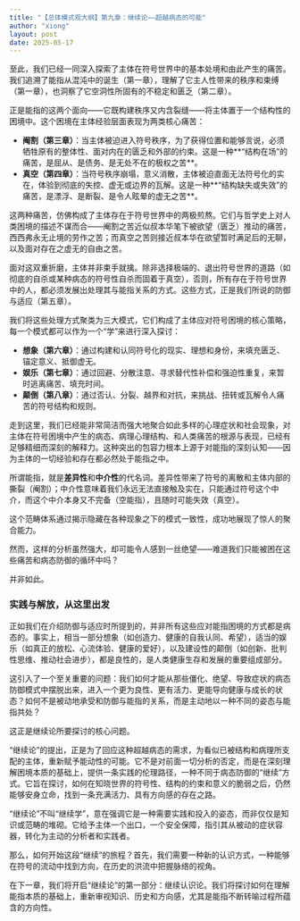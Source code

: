 ```yaml
---
title: "【总体模式观大纲】第九章：继续论——超越病态的可能"
author: "xiong"
layout: post
date: 2025-05-17
---
```


至此，我们已经一同深入探索了主体在符号世界中的基本处境和由此产生的痛苦。我们追溯了能指从混沌中的诞生（第一章），理解了它主人性带来的秩序和束缚（第一章），也洞察了它空洞性所固有的不稳定和匮乏（第二章）。

正是能指的这两个面向——它既构建秩序又内含裂缝——将主体置于一个结构性的困境中。这个困境在主体经验层面表现为两类核心痛苦：  
- **阉割（第三章）**：当主体被迫进入符号秩序，为了获得位置和能够言说，必须牺牲原有的整体性、面对内在的匮乏和外部的约束。这是一种**“结构在场”的痛苦，是屈从、是债务、是无处不在的极权之苦**。  
- **真空（第四章）**：当符号秩序崩塌，意义消散，主体被迫直面无法符号化的实在，体验到彻底的失控、虚无或边界的瓦解。这是一种**“结构缺失或失效”的痛苦，是漂浮、是断裂、是令人眩晕的虚无之苦**。  

这两种痛苦，仿佛构成了主体存在于符号世界中的两极煎熬。它们与哲学史上对人类困境的描述不谋而合——阉割之苦近似叔本华笔下被欲望（匮乏）推动的痛苦，西西弗永无止境的劳作之苦；而真空之苦则接近叔本华在欲望暂时满足后的无聊，以及面对存在之虚无的自由之苦。

面对这双重折磨，主体并非束手就擒。除非选择极端的、退出符号世界的道路（如彻底的自杀或某种病态的符号性自杀而固着于真空），否则，所有存在于符号世界中的人，都必须发展出处理其与能指关系的方式。这些方式，正是我们所说的防御与适应（第五章）。  

我们将这些处理方式聚类为三大模式，它们构成了主体应对符号困境的核心策略，每一个模式都可以作为一个“学”来进行深入探讨：  
- **想象（第六章）**：通过构建和认同符号化的现实、理想和身份，来填充匮乏、锚定意义、抵御虚无。  
- **娱乐（第七章）**：通过回避、分散注意、寻求替代性补偿和强迫性重复，来暂时逃离痛苦、填充时间。  
- **颠倒（第八章）**：通过否认、分裂、越界和对抗，来挑战、扭转或瓦解令人痛苦的符号结构和规则。  

走到这里，我们已经能非常简洁而强大地聚合如此多样的心理症状和社会现象，对主体在符号困境中产生的病态、病理心理结构、和人类痛苦的根源与表现，已经有足够精细而深刻的解释力。这种突出的包容力根本上源于对能指的深刻认知——因为主体的一切经验和存在都必然处于能指之中。

所谓能指，就是**差异性**和**中介性**的代名词。差异性带来了符号的离散和主体内部的撕裂（阉割）；中介性意味着我们永远无法直接触及实在，只能通过符号这个中介，而这个中介本身又不完备（空能指），且随时可能失效（真空）。  

这个范畴体系通过揭示隐藏在各种现象之下的模式一致性，成功地展现了惊人的聚合能力。

然而，这样的分析虽然强大，却可能令人感到一丝绝望——难道我们只能被困在这些痛苦和病态防御的循环中吗？  

并非如此。 

### 实践与解放，从这里出发

正如我们在介绍防御与适应时所提到的，并非所有这些应对能指困境的方式都是病态的。事实上，相当一部分想象（如创造力、健康的自我认同、希望），适当的娱乐（如真正的放松、心流体验、健康的爱好），以及建设性的颠倒（如创新、批判性思维、推动社会进步），都是良性的，是人类健康生存和发展的重要组成部分。  

这引入了一个至关重要的问题：我们如何才能从那些僵化、绝望、导致症状的病态防御模式中摆脱出来，进入一个更为良性、更有活力、更能导向健康与成长的状态？如何不是被动地承受和防御与能指的关系，而是主动地以一种不同的姿态与能指共处？  

这正是继续论所要探讨的核心问题。  

“继续论”的提出，正是为了回应这种超越病态的需求，为看似已被结构和病理所支配的主体，重新赋予能动性的可能。它不是对前面一切分析的否定，而是在深刻理解困境本质的基础上，提供一条实践的伦理路径，一种不同于病态防御的“继续”方式。它旨在探讨，如何在知晓世界的符号性、结构的约束和意义的脆弱之后，仍然能够安身立命，找到一条充满活力、具有方向感的存在之路。  

“继续论”不叫“继续学”，意在强调它是一种需要实践和投入的姿态，而非仅仅是知识或范畴的堆砌。它给予主体一个出口，一个安全保障，指引其从被动的症状容器，转化为主动的分析者和实践者。  

那么，如何开始这段“继续”的旅程？首先，我们需要一种新的认识方式，一种能够在符号的流动中找到方向，在历史的洪流中把握脉络的视角。  

在下一章，我们将开启“继续论”的第一部分：继续认识论。我们将探讨如何在理解能指本质的基础上，重新审视知识、历史和方向感，尤其是能指不断转喻过程所蕴含的方向性。  